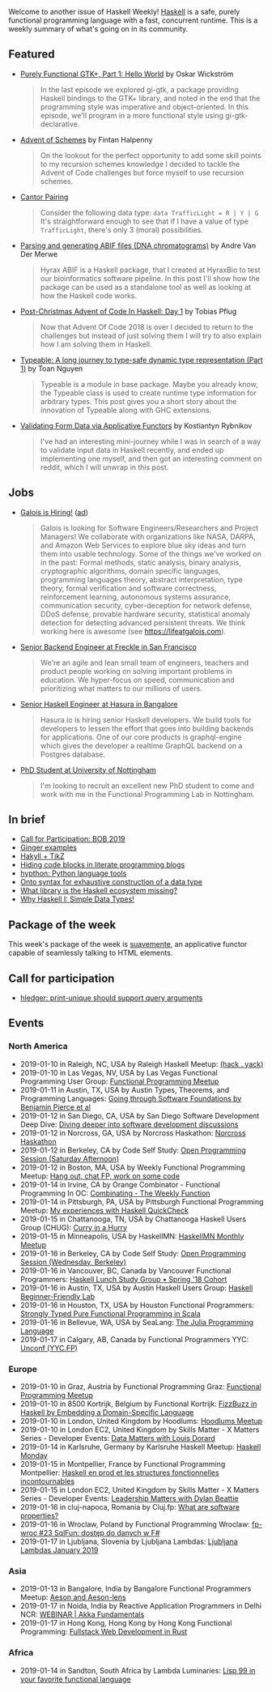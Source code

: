 <!-- 2019-01-10 unpublished -->

Welcome to another issue of Haskell Weekly!
[Haskell](https://www.haskell.org) is a safe, purely functional programming language with a fast, concurrent runtime.
This is a weekly summary of what's going on in its community.

## Featured

-   [Purely Functional GTK+, Part 1: Hello World](https://haskell-at-work.com/episodes/2019-01-10-purely-functional-gtk-part-1-hello-world.html) by Oskar Wickström

    > In the last episode we explored gi-gtk, a package providing Haskell bindings to the GTK+ library, and noted in the end that the programming style was imperative and object-oriented. In this episode, we'll program in a more functional style using gi-gtk-declarative.

-   [Advent of Schemes](https://functional.works-hub.com/learn/advent-of-schemes-f2821) by Fintan Halpenny

    > On the lookout for the perfect opportunity to add some skill points to my recursion schemes knowledge I decided to tackle the Advent of Code challenges but force myself to use recursion schemes.

-   [Cantor Pairing](https://identicalsnowflake.github.io/Cantor.html)

    > Consider the following data type: `data TrafficLight = R | Y | G` It's straightforward enough to see that if I have a value of type `TrafficLight`, there's only 3 (moral) possibilities.

-   [Parsing and generating ABIF files (DNA chromatograms)](https://www.andrevdm.com/posts/2019-01-09-abif-chromatograms.html) by Andre Van Der Merwe

    > Hyrax ABIF is a Haskell package, that I created at HyraxBio to test our bioinformatics software pipeline. In this post I'll show how the package can be used as a standalone tool as well as looking at how the Haskell code works.

-   [Post-Christmas Advent of Code In Haskell: Day 1](http://www.tpflug.me/2019/01/07/post-christmas-advent-pt1/) by Tobias Pflug

    > Now that Advent Of Code 2018 is over I decided to return to the challenges but instead of just solving them I will try to also explain how I am solving them in Haskell.

-   [Typeable: A long journey to type-safe dynamic type representation (Part 1)](https://medium.com/@hgiasac/typeable-a-long-journey-to-type-safe-dynamic-type-representation-9070eac2cf8b) by Toan Nguyen

    > Typeable is a module in base package. Maybe you already know, the Typeable class is used to create runtime type information for arbitrary types. This post gives you a short story about the innovation of Typeable along with GHC extensions.

-   [Validating Form Data via Applicative Functors](https://k-bx.github.io/articles/Validating-Form-Data-via-Applicative-Functors.html) by Kostiantyn Rybnikov

    > I've had an interesting mini-journey while I was in search of a way to validate input data in Haskell recently, and ended up implementing one myself, and then got an interesting comment on reddit, which I will unwrap in this post.

## Jobs

-   [Galois is Hiring!](https://workforcenow.adp.com/jobs/apply/posting.html?client=galois&ccId=19000101_000001&type=MP&lang=en_US) ([ad](https://haskellweekly.news/advertising.html))

    > Galois is looking for Software Engineers/Researchers and Project Managers! We collaborate with organizations like NASA, DARPA, and Amazon Web Services to explore blue sky ideas and turn them into usable technology. Some of the things we've worked on in the past: Formal methods, static analysis, binary analysis, cryptographic algorithms, domain specific languages, programming languages theory, abstract interpretation, type theory, formal verification and software correctness, reinforcement learning, autonomous systems assurance, communication security, cyber-deception for network defense, DDoS defense, provable hardware security, statistical anomaly detection for detecting advanced persistent threats. We think working here is awesome (see <https://lifeatgalois.com>).

-   [Senior Backend Engineer at Freckle in San Francisco](https://freckle.workable.com/j/463B843754)

    > We're an agile and lean small team of engineers, teachers and product people working on solving important problems in education. We hyper-focus on speed, communication and prioritizing what matters to our millions of users.

-   [Senior Haskell Engineer at Hasura in Bangalore](https://hasura.io/careers/haskell-developer)

    > Hasura.io is hiring senior Haskell developers. We build tools for developers to lessen the effort that goes into building backends for applications. One of our core products is graphql-engine which gives the developer a realtime GraphQL backend on a Postgres database.

-   [PhD Student at University of Nottingham](https://np.reddit.com/r/haskell/comments/adiuvt/functional_programming_phd_studentships_in/)

    > I'm looking to recruit an excellent new PhD student to come and work with me in the Functional Programming Lab in Nottingham.

## In brief

-   [Call for Participation: BOB 2019](https://bobkonf.de/2019/en/cfp.html)
-   [Ginger examples](https://blog.rcook.org/blog/2019/ginger-examples/)
-   [Hakyll + TikZ](https://taeer.bar-yam.me/blog/posts/hakyll-tikz/)
-   [Hiding code blocks in literate programming blogs](https://blog.poisson.chat/posts/2019-01-09-hiding-literate-haskell-blocks.html)
-   [hypthon: Python language tools](https://np.reddit.com/r/haskell/comments/addzdp/ann_hypthon_python_language_tools/)
-   [Onto syntax for exhaustive construction of a data type](https://gist.github.com/chrisdone/05c0b9ca80dfdae469ef23569663f3e5/4aaf7cce23a4e525767acc27c361a74a958de93f)
-   [What library is the Haskell ecosystem missing?](https://np.reddit.com/r/haskell/comments/adnm7u/what_library_is_the_haskell_ecosystem_missing/)
-   [Why Haskell I: Simple Data Types!](https://mmhaskell.com/blog/2019/1/7/why-haskell-i-simple-data-types)

## Package of the week

This week's package of the week is [suavemente](https://github.com/isovector/suavemente/tree/67df8caa46f29c4e539895c76641014362c48d3e),
an applicative functor capable of seamlessly talking to HTML elements.

## Call for participation

-   [hledger: print-unique should support query arguments](https://github.com/simonmichael/hledger/issues/943)

## Events

### North America

- 2019-01-10 in Raleigh, NC, USA by Raleigh Haskell Meetup: [(hack . yack)](https://www.meetup.com/Raleigh-Haskell-Meetup/events/nsfsnqyzcbnb/)
- 2019-01-10 in Las Vegas, NV, USA by Las Vegas Functional Programming User Group: [Functional Programming Meetup](https://www.meetup.com/las-vegas-functional-programming/events/jkznkqyzcbnb/)
- 2019-01-11 in Austin, TX, USA by Austin Types, Theorems, and Programming Languages: [Going through Software Foundations by Benjamin Pierce et al](https://www.meetup.com/Austin-Types-Theorems-and-Programming-Languages/events/kbqknnyzcbpb/)
- 2019-01-12 in San Diego, CA, USA by San Diego Software Development Deep Dive: [Diving deeper into software development discussions ](https://www.meetup.com/San-Diego-Software-Development-Deep-Dive/events/mtzbkqyzcbqb/)
- 2019-01-12 in Norcross, GA, USA by Norcross Haskathon: [Norcross Haskathon](https://www.meetup.com/Norcross-Haskathon/events/xjmcjqyzcbqb/)
- 2019-01-12 in Berkeley, CA by Code Self Study: [Open Programming Session (Saturday Afternoon)](https://www.meetup.com/codeselfstudy/events/dkwpzpyzcbqb/)
- 2019-01-12 in Boston, MA, USA by Weekly Functional Programming Meetup: [Hang out, chat FP, work on some code](https://www.meetup.com/Weekly-Functional-Programming-Meetup/events/vdlnqpyzcbqb/)
- 2019-01-14 in Irvine, CA by Orange Combinator - Functional Programming In OC: [Combinating - The Weekly Function](https://www.meetup.com/orange-combinator/events/lxvjrpyzcbsb/)
- 2019-01-14 in Pittsburgh, PA, USA by Pittsburgh Functional Programming Meetup: [My experiences with Haskell QuickCheck](https://www.meetup.com/Pittsburgh-Functional-Programming-Meetup/events/gctsjlyzcbsb/)
- 2019-01-15 in Chattanooga, TN, USA by Chattanooga Haskell Users Group (CHUG): [Curry in a Hurry](https://www.meetup.com/chaskell/events/257587940/)
- 2019-01-15 in Minneapolis, USA by HaskellMN: [HaskellMN Monthly Meetup](https://www.meetup.com/HaskellMN/events/ndtxfpyzcbtb/)
- 2019-01-16 in Berkeley, CA by Code Self Study: [Open Programming Session (Wednesday, Berkeley)](https://www.meetup.com/codeselfstudy/events/tzgvnqyzcbvb/)
- 2019-01-16 in Vancouver, BC, Canada by Vancouver Functional Programmers: [Haskell Lunch Study Group • Spring '18 Cohort](https://www.meetup.com/Vancouver-Functional-Programmers/events/clglhqyzcbvb/)
- 2019-01-16 in Austin, TX, USA by Austin Haskell Users Group: [Haskell Beginner-Friendly Lab](https://www.meetup.com/ATX-Haskell/events/brldppyzcbvb/)
- 2019-01-16 in Houston, TX, USA by Houston Functional Programmers: [Strongly Typed Pure Functional Programming in Scala](https://www.meetup.com/Houston-Functional-Programmers/events/ptkxllyzcbvb/)
- 2019-01-16 in Bellevue, WA, USA by SeaLang: [The Julia Programming Language](https://www.meetup.com/SeaLang/events/255872067/)
- 2019-01-17 in Calgary, AB, Canada by Functional Programmers YYC: [Unconf (YYC.FP)](https://www.meetup.com/Functional-Programmers-YYC/events/jzwglpyzcbnb/)

### Europe

- 2019-01-10 in Graz, Austria by Functional Programming Graz: [Functional Programming Meetup](https://www.meetup.com/Functional-Programming-Graz/events/qbrnrlyzcbfb/)
- 2019-01-10 in 8500 Kortrijk, Belgium by Functional Kortrijk: [FizzBuzz in Haskell by Embedding a Domain-Specific Language](https://www.meetup.com/functional-kortrijk/events/256833843/)
- 2019-01-10 in London, United Kingdom by Hoodlums: [Hoodlums Meetup](https://www.meetup.com/hoodlums/events/hrbdtnyzcbnb/)
- 2019-01-10 in London EC2, United Kingdom by Skills Matter - X Matters Series - Developer Events: [Data Matters with Louis Dorard](https://www.meetup.com/skillsmatter/events/257707256/)
- 2019-01-14 in Karlsruhe, Germany by Karlsruhe Haskell Meetup: [Haskell Monday](https://www.meetup.com/Karlsruhe-Haskell-Meetup/events/zdzlkqyzcbsb/)
- 2019-01-15 in Montpellier, France by Functional Programming Montpellier: [Haskell en prod et les structures fonctionnelles incontournables ](https://www.meetup.com/Functional-Programming-Montpellier/events/257725667/)
- 2019-01-15 in London EC2, United Kingdom by Skills Matter - X Matters Series - Developer Events: [Leadership Matters with Dylan Beattie](https://www.meetup.com/skillsmatter/events/257285815/)
- 2019-01-16 in cluj-napoca, Romania by Cluj.fp: [What are software properties?](https://www.meetup.com/Cluj-fp/events/257311744/)
- 2019-01-16 in Wroclaw, Poland by Functional Programming Wroclaw: [fp-wroc #23 SqlFun: dostęp do danych w F#](https://www.meetup.com/Functional-Programming-Wroclaw/events/257282394/)
- 2019-01-17 in Ljubljana, Slovenia by Ljubljana Lambdas: [Ljubljana Lambdas January 2019](https://www.meetup.com/Ljubljana-Lambdas/events/257110035/)

### Asia

- 2019-01-13 in Bangalore, India by Bangalore Functional Programmers Meetup: [Aeson and Aeson-lens](https://www.meetup.com/Bangalore-Functional-Programmers-Meetup/events/257190114/)
- 2019-01-17 in Noida, India by Reactive Application Programmers in Delhi NCR: [WEBINAR | Akka Fundamentals](https://www.meetup.com/Reactive-Application-Programmers-in-Delhi-NCR/events/257923284/)
- 2019-01-17 in Hong Kong, Hong Kong by Hong Kong Functional Programming: [Fullstack Web Development in Rust](https://www.meetup.com/HK-Functional-programming/events/256805970/)

### Africa

- 2019-01-14 in Sandton, South Africa by Lambda Luminaries: [Lisp 99 in your favorite functional language](https://www.meetup.com/lambda-luminaries/events/qklkvpyzcbsb/)
